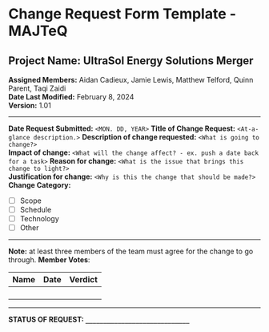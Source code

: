 # Change Request Form Template - MAJTeQ
## Project Name: UltraSol Energy Solutions Merger
**Assigned Members:** Aidan Cadieux, Jamie Lewis, Matthew Telford, Quinn Parent, Taqi Zaidi  
**Date Last Modified:** February 8, 2024  
**Version:** 1.01  

---
**Date Request Submitted:** `<MON. DD, YEAR>`
**Title of Change Request:** `<At-a-glance description.>` 
**Description of change requested:** `<What is going to change?>`  
**Impact of change:** `<What will the change affect? - ex. push a date back for a task>`
**Reason for change:** `<What is the issue that brings this change to light?>`  
**Justification for change:** `<Why is this the change that should be made?>`  
**Change Category:**
- [ ] Scope
- [ ] Schedule
- [ ] Technology
- [ ] Other  

--- 
**Note:** at least three members of the team must agree for the change to go through.
**Member Votes**:

| Name | Date | Verdict |
| ---- | ---- | ---- |
|  |  |  |
|  |  |  |
|  |  |  |
|  |  |  |

---
**STATUS OF REQUEST: `_____________________________`**
